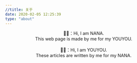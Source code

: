 ```yaml
---
//title: 关于
date: 2020-02-05 12:25:39
type: "about"
---
```

<center>👦🏻：Hi, I am NANA.<br/>This web page is made by me for my YOUYOU.</center><br/>
<center>👩🏻：Hi, I am YOUYOU.<br/>These articles are written by me for my NANA.</center>
